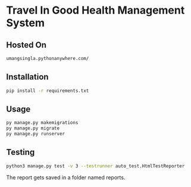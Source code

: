 # Travel In Good Health Management System

## Hosted On
```bash
umangsingla.pythonanywhere.com/
```

## Installation

```bash
pip install -r requirements.txt
```

## Usage

```bash
py manage.py makemigrations
py manage.py migrate
py manage.py runserver
```

## Testing

```bash
python3 manage.py test -v 3 --testrunner auto_test.HtmlTestReporter
```

The report gets saved in a folder named reports.
